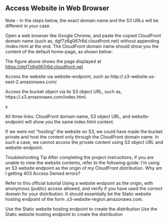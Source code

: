 ## Access Website in Web Browser

Note - In the steps below, the exact domain name and the S3 URLs will be different in your case.

Open a web browser like Google Chrome, and paste the copied CloudFront domain name (such as, dgf7z6g067r6d.cloudfront.net) without appending /index.html at the end. The CloudFront domain name should show you the content of the default home-page, as shown below:

The figure above shows the page displayed at https://dgf7z6g067r6d.cloudfront.net

Access the website via website-endpoint, such as http://<bucket-name>.s3-website.us-east-2.amazonaws.com/.


Access the bucket object via its S3 object URL, such as, https://<bucket-name>.s3.amazonaws.com/index.html.

s

All three links: CloudFront domain name, S3 object URL, and website-endpoint will show you the same index.html content.

If we were not "hosting" the website on S3, we could have made the bucket private and host the content only through the CloudFront domain name. In such a case, we cannot access the private content using S3 object URL and website-endpoint.

Troubleshooting Tip
After completing the project instructions, if you are unable to view the website contents, refer to the following guide: I’m using an S3 website endpoint as the origin of my CloudFront distribution. Why am I getting 403 Access Denied errors?

Refer to this official tutorial Using a website endpoint as the origin, with anonymous (public) access allowed, and verify if you have used the correct domain for your distribution. It should essentially be the Static website hosting endpoint of the form <bucket-name>.s3-website-region.amazonaws.com.

Use the Static website hosting endpoint to create the distribution
Use the Static website hosting endpoint to create the distribution
